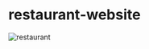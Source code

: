 # restaurant-website
![restaurant](https://github.com/Afnaan-Ahmed/restaurant-website/assets/86115809/ab3b387a-8d44-4101-8f9c-c18377727364)

